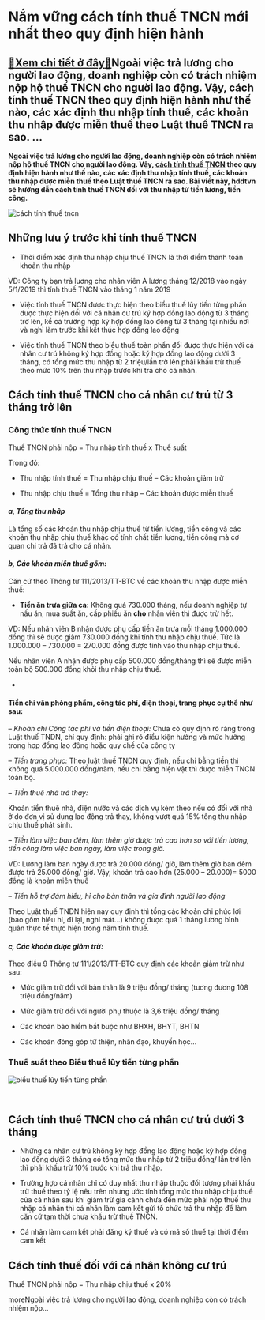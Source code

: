 Nắm vững cách tính thuế TNCN mới nhất theo quy định hiện hành
=============================================================

[:gift:Xem chi tiết ở đây:gift:](https://hddtvn.com/nam-vung-cach-tinh-thue-tncn-moi-nhat-theo-quy-dinh-hien-hanh/)Ngoài việc trả lương cho người lao động, doanh nghiệp còn có trách nhiệm nộp hộ thuế TNCN cho người lao động. Vậy, cách tính thuế TNCN theo quy định hiện hành như thế nào, các xác định thu nhập tính thuế, các khoản thu nhập được miễn thuế theo Luật thuế TNCN ra sao. …
----------------------------------------------------------------------------------------------------------------------------------------------------------------------------------------------------------------------------------------------------------------------------

**Ngoài việc trả lương cho người lao động, doanh nghiệp còn có trách nhiệm nộp hộ thuế TNCN cho người lao động. Vậy, [cách tính thuế TNCN](#) theo quy định hiện hành như thế nào, các xác định thu nhập tính thuế, các khoản thu nhập được miễn thuế theo Luật thuế TNCN ra sao. Bài viết này, hddtvn sẽ hướng dẫn cách tính thuế TNCN đối với thu nhập từ tiền lương, tiền công.**


![cách tính thuế tncn](https://hddtvn.com/wp-content/uploads/2021/01/taxes_.jpg)


Những lưu ý trước khi tính thuế TNCN
------------------------------------




* Thời điểm xác định thu nhập chịu thuế TNCN là thời điểm thanh toán khoản thu nhập



VD: Công ty bạn trả lương cho nhân viên A lương tháng 12/2018 vào ngày 5/1/2019 thì tính thuế TNCN vào tháng 1 năm 2019




* Việc tính thuế TNCN được thực hiện theo biểu thuế lũy tiến từng phần được thực hiện đối với cá nhân cư trú ký hợp đồng lao động từ 3 tháng trở lên, kể cả trường hợp ký hợp đồng lao động từ 3 tháng tại nhiều nơi và nghỉ làm trước khi kết thúc hợp đồng lao động

* Việc tính thuế TNCN theo biểu thuế toàn phần đối được thực hiện với cá nhân cư trú không ký hợp đồng hoặc ký hợp đồng lao động dưới 3 tháng, có tổng mức thu nhập từ 2 triệu/lần trở lên phải khấu trừ thuế theo mức 10% trên thu nhập trước khi trả cho cá nhân.



Cách tính thuế TNCN cho cá nhân cư trú từ 3 tháng trở lên
---------------------------------------------------------


### **Công thức tính thuế TNCN**


Thuế TNCN phải nộp = Thu nhập tính thuế x Thuế suất


Trong đó:




* Thu nhập tính thuế = Thu nhập chịu thuế – Các khoản giảm trừ

* Thu nhập chịu thuế = Tổng thu nhập – Các khoản được miễn thuế



#### ***a, Tổng thu nhập***


Là tổng số các khoản thu nhập chịu thuế từ tiền lương, tiền công và các khoản thu nhập chịu thuế khác có tính chất tiền lương, tiền công mà cơ quan chi trả đã trả cho cá nhân.


#### ***b, Các khoản miễn thuế gồm:***


Căn cứ theo Thông tư 111/2013/TT-BTC về các khoản thu nhập được miễn thuế:




* **Tiền ăn trưa giữa ca:** Không quá 730.000 tháng, nếu doanh nghiệp tự nấu ăn, mua suất ăn, cấp phiếu ăn **cho** nhân viên thì được trừ hết.



VD: Nếu nhân viên B nhận được phụ cấp tiền ăn trưa mỗi tháng 1.000.000 đồng thì sẽ được giảm 730.000 đồng khi tính thu nhập chịu thuế. Tức là 1.000.000 – 730.000 = 270.000 đồng được tính vào thu nhập chịu thuế.


Nếu nhân viên A nhận được phụ cấp 500.000 đồng/tháng thì sẽ được miễn toàn bộ 500.000 đồng khỏi thu nhập chịu thuế.




* 
#### **Tiền chi văn phòng phẩm, công tác phí, điện thoại, trang phục cụ thể như sau:**






*– Khoản chi Công tác phí và tiền điện thoại:* Chưa có quy định rõ ràng trong Luật thuế TNDN, chỉ quy định: phải ghi rõ điều kiện hưởng và mức hưởng trong hợp đồng lao động hoặc quy chế của công ty


*– Tiền trang phục:* Theo luật thuế TNDN quy định, nếu chi bằng tiền thì không quá 5.000.000 đồng/năm, nếu chi bằng hiện vật thì được miễn TNCN toàn bộ.


*– Tiền thuê nhà trả thay:*


Khoản tiền thuê nhà, điện nước và các dịch vụ kèm theo nếu có đối với nhà ở do đơn vị sử dụng lao động trả thay, không vượt quá 15% tổng thu nhập chịu thuế phát sinh.


*– Tiền làm việc ban đêm, làm thêm giờ được trả cao hơn so với tiền lương, tiền công làm việc ban ngày, làm việc trong giờ.*


VD: Lương làm ban ngày được trả 20.000 đồng/ giờ, làm thêm giờ ban đêm được trả 25.000 đồng/ giờ. Vậy, khoản trả cao hơn (25.000 – 20.000)= 5000 đồng là khoản miễn thuế


*– Tiền hỗ trợ đám hiếu, hỉ cho bản thân và gia đình người lao động*


Theo Luật thuế TNDN hiện nay quy định thì tổng các khoản chi phúc lợi (bao gồm hiếu hỉ, đi lại, nghỉ mát…) không được quá 1 tháng lương bình quân thực tế thực hiện trong năm tính thuế.


#### ***c, Các khoản được giảm trừ:***


Theo điều 9 Thông tư 111/2013/TT-BTC quy định các khoản giảm trừ như sau:




* Mức giảm trừ đối với bản thân là 9 triệu đồng/ tháng (tương đương 108 triệu đồng/năm)

* Mức giảm trừ đối với người phụ thuộc là 3,6 triệu đồng/ tháng

* Các khoản bảo hiểm bắt buộc như BHXH, BHYT, BHTN

* Các khoản đóng góp từ thiện, nhân đạo, khuyến học…



### Thuế suất theo Biểu thuế lũy tiến từng phần


![biểu thuế lũy tiến từng phần](https://hddtvn.com/wp-content/uploads/2021/01/Biểu-thuế-luỹ-tiến.png)


 


Cách tính thuế TNCN cho cá nhân cư trú dưới 3 tháng
---------------------------------------------------




* Những cá nhân cư trú không ký hợp đồng lao động hoặc ký hợp đồng lao động dưới 3 tháng có tổng mức thu nhập từ 2 triệu đồng/ lần trở lên thì phải khấu trừ 10% trước khi trả thu nhập.

* Trường hợp cá nhân chỉ có duy nhất thu nhập thuộc đối tượng phải khấu trừ thuế theo tỷ lệ nêu trên nhưng ước tính tổng mức thu nhập chịu thuế của cá nhân sau khi giảm trừ gia cảnh chưa đến mức phải nộp thuế thu nhập cá nhân thì cá nhân làm cam kết gửi tổ chức trả thu nhập để làm căn cứ tạm thời chưa khấu trừ thuế TNCN.

* Cá nhân làm cam kết phải đăng ký thuế và có mã số thuế tại thời điểm cam kết



Cách tính thuế đối với cá nhân không cư trú
-------------------------------------------


Thuế TNCN phải nộp = Thu nhập chịu thuế x 20%



moreNgoài việc trả lương cho người lao động, doanh nghiệp còn có trách nhiệm nộp…

